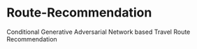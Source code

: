 # Route-Recommendation
Conditional Generative Adversarial Network based Travel Route Recommendation
